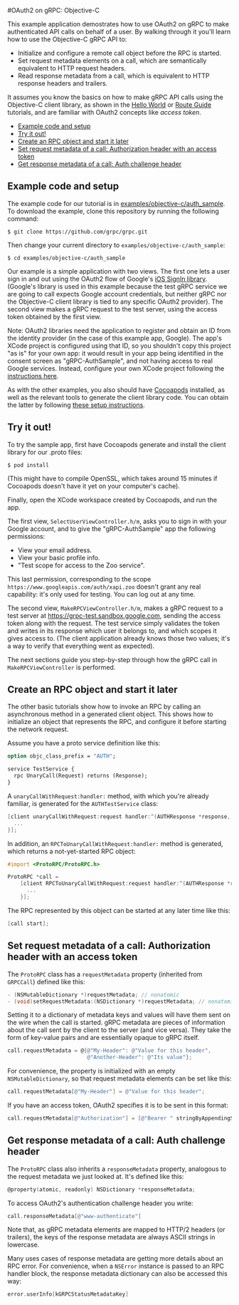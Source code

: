 #OAuth2 on gRPC: Objective-C

This example application demostrates how to use OAuth2 on gRPC to make authenticated API calls on
behalf of a user. By walking through it you'll learn how to use the Objective-C gRPC API to:

- Initialize and configure a remote call object before the RPC is started.
- Set request metadata elements on a call, which are semantically equivalent to HTTP request
headers.
- Read response metadata from a call, which is equivalent to HTTP response headers and trailers.

It assumes you know the basics on how to make gRPC API calls using the Objective-C client library,
as shown in the [Hello World](examples/objective-c/helloworld)
or [Route Guide](examples/objective-c/route_guide) tutorials,
and are familiar with OAuth2 concepts like _access token_.

- [Example code and setup](#setup)
- [Try it out!](#try)
- [Create an RPC object and start it later](#rpc-object)
- [Set request metadata of a call: Authorization header with an access token](#request-metadata)
- [Get response metadata of a call: Auth challenge header](#response-metadata)

<a name="setup"></a>
## Example code and setup

The example code for our tutorial is in [examples/objective-c/auth_sample](examples/objective-c/auth_sample).
To download the example, clone this repository by running the following command:
```shell
$ git clone https://github.com/grpc/grpc.git
```

Then change your current directory to `examples/objective-c/auth_sample`:
```shell
$ cd examples/objective-c/auth_sample
```

Our example is a simple application with two views. The first one lets a user sign in and out using
the OAuth2 flow of Google's [iOS SignIn library](https://developers.google.com/identity/sign-in/ios/).
(Google's library is used in this example because the test gRPC service we are going to call expects
Google account credentials, but neither gRPC nor the Objective-C client library is tied to any
specific OAuth2 provider). The second view makes a gRPC request to the test server, using the
access token obtained by the first view.

Note: OAuth2 libraries need the application to register and obtain an ID from the identity provider
(in the case of this example app, Google). The app's XCode project is configured using that ID, so
you shouldn't copy this project "as is" for your own app: it would result in your app being
identified in the consent screen as "gRPC-AuthSample", and not having access to real Google
services. Instead, configure your own XCode project following the [instructions here](https://developers.google.com/identity/sign-in/ios/).

As with the other examples, you also should have [Cocoapods](https://cocoapods.org/#install)
installed, as well as the relevant tools to generate the client library code. You can obtain the
latter by following [these setup instructions](https://github.com/grpc/homebrew-grpc).


<a name="try"></a>
## Try it out!

To try the sample app, first have Cocoapods generate and install the client library for our .proto
files:

```shell
$ pod install
```

(This might have to compile OpenSSL, which takes around 15 minutes if Cocoapods doesn't have it yet
on your computer's cache).

Finally, open the XCode workspace created by Cocoapods, and run the app.

The first view, `SelectUserViewController.h/m`, asks you to sign in with your Google account, and to
give the "gRPC-AuthSample" app the following permissions:

- View your email address.
- View your basic profile info.
- "Test scope for access to the Zoo service".

This last permission, corresponding to the scope `https://www.googleapis.com/auth/xapi.zoo` doesn't
grant any real capability: it's only used for testing. You can log out at any time.

The second view, `MakeRPCViewController.h/m`, makes a gRPC request to a test server at
https://grpc-test.sandbox.google.com, sending the access token along with the request. The test
service simply validates the token and writes in its response which user it belongs to, and which
scopes it gives access to. (The client application already knows those two values; it's a way to
verify that everything went as expected).

The next sections guide you step-by-step through how the gRPC call in `MakeRPCViewController` is
performed.

<a name="rpc-object"></a>
## Create an RPC object and start it later

The other basic tutorials show how to invoke an RPC by calling an asynchronous method in a generated
client object. This shows how to initialize an object that represents the RPC, and configure it
before starting the network request.

Assume you have a proto service definition like this:

```protobuf
option objc_class_prefix = "AUTH";

service TestService {
  rpc UnaryCall(Request) returns (Response);
}
```

A `unaryCallWithRequest:handler:` method, with which you're already familiar, is generated for the
`AUTHTestService` class:

```objective-c
[client unaryCallWithRequest:request handler:^(AUTHResponse *response, NSError *error) {
  ...
}];
```

In addition, an `RPCToUnaryCallWithRequest:handler:` method is generated, which returns a
not-yet-started RPC object:

```objective-c
#import <ProtoRPC/ProtoRPC.h>

ProtoRPC *call =
    [client RPCToUnaryCallWithRequest:request handler:^(AUTHResponse *response, NSError *error) {
      ...
    }];
```

The RPC represented by this object can be started at any later time like this:

```objective-c
[call start];
```

<a name="request-metadata"></a>
## Set request metadata of a call: Authorization header with an access token

The `ProtoRPC` class has a `requestMetadata` property (inherited from `GRPCCall`) defined like this:

```objective-c
- (NSMutableDictionary *)requestMetadata; // nonatomic
- (void)setRequestMetadata:(NSDictionary *)requestMetadata; // nonatomic, copy
```

Setting it to a dictionary of metadata keys and values will have them sent on the wire when the call
is started. gRPC metadata are pieces of information about the call sent by the client to the server
(and vice versa). They take the form of key-value pairs and are essentially opaque to gRPC itself.

```objective-c
call.requestMetadata = @{@"My-Header": @"Value for this header",
                         @"Another-Header": @"Its value"};
```

For convenience, the property is initialized with an empty `NSMutableDictionary`, so that request
metadata elements can be set like this:

```objective-c
call.requestMetadata[@"My-Header"] = @"Value for this header";
```

If you have an access token, OAuth2 specifies it is to be sent in this format:

```objective-c
call.requestMetadata[@"Authorization"] = [@"Bearer " stringByAppendingString:accessToken];
```

<a name="response-metadata"></a>
## Get response metadata of a call: Auth challenge header

The `ProtoRPC` class also inherits a `responseMetadata` property, analogous to the request metadata
we just looked at. It's defined like this:

```objective-c
@property(atomic, readonly) NSDictionary *responseMetadata;
```

To access OAuth2's authentication challenge header you write:

```objective-c
call.responseMetadata[@"www-authenticate"]
```

Note that, as gRPC metadata elements are mapped to HTTP/2 headers (or trailers), the keys of the
response metadata are always ASCII strings in lowercase.

Many uses cases of response metadata are getting more details about an RPC error. For convenience,
when a `NSError` instance is passed to an RPC handler block, the response metadata dictionary can
also be accessed this way:

```objective-c
error.userInfo[kGRPCStatusMetadataKey]
```
